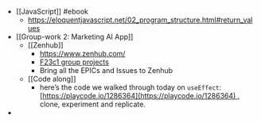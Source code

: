 - [[JavaScript]] #ebook
	- https://eloquentjavascript.net/02_program_structure.html#return_values
- [[Group-work 2: Marketing AI App]]
	- [[Zenhub]]
		- https://www.zenhub.com/
		- [F23c1 group projects](https://auth.zenhub.com/login?state=hKFo2SBRb2hHdHBhZmtEUEpUUktYTUpaRWFNYW83Q2JNbWtVbaFupWxvZ2luo3RpZNkgckZad1o1bnp4YzNwbmhNeVB1TExaNWJYbkJCSUNGYlKjY2lk2SBJcWRRaktTSkI0bDkzMDB2ekJIMFRZRTlyd2pOdk5GTQ&client=IqdQjKSJB4l9300vzBH0TYE9rwjNvNFM&protocol=oauth2&audience=https%3A%2F%2Fzenhub.us.auth0.com%2Fapi%2Fv2%2F&issuer=https%3A%2F%2Fauth.zenhub.com%2F&scope=openid%20profile%20email%20read%3Acurrent_user%20update%3Acurrent_user_metadata&redirect_uri=https%3A%2F%2Fapp.zenhub.com%2Fplatform&screen_hint=login&app_url=https%3A%2F%2Fapp.zenhub.com&api_url=https%3A%2F%2Fapi.zenhub.com&workspaceName=F23c1%20%20%20group%20projects&response_type=code&response_mode=query&nonce=TGxOMTFRUVYtcjU4enZFbVRsdjBJVHMxQkpTRHZXOUh6dGQucUZ2VldxVA%3D%3D&code_challenge=15r77uGDcpZxl-KuuO-MGJZVUXsOB3IbAiYs6fwAnSI&code_challenge_method=S256&auth0Client=eyJuYW1lIjoiYXV0aDAtcmVhY3QiLCJ2ZXJzaW9uIjoiMS4xMi4xIn0%3D)
		- Bring all the EPICs and Issues to Zenhub
	- [[Code along]]
		- here’s the code we walked through today on `useEffect`:[https://playcode.io/1286364](https://playcode.io/1286364) , clone, experiment and replicate.
-
